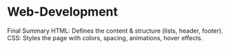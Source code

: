 # Web-Development
Final Summary
HTML: Defines the content & structure (lists, header, footer).
CSS: Styles the page with colors, spacing, animations, hover effects.

